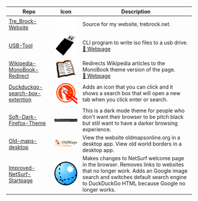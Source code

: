 | Repo  | Icon | Description |
| ------------- | ------------- | ------------- |
| [Tre_Brock-Website](https://github.com/Tre-brock/Tre_Brock-Website)  | <img src="https://raw.githubusercontent.com/Tre-brock/Tre_Brock-Website/master/files/tre.gif" alt="Animated Tre" width="64"> |  Source for my website, trebrock.net.  |
| [USB-Tool](https://github.com/Tre-brock/USB-Tool)|<img src="https://raw.githubusercontent.com/Tre-brock/USB-Tool/refs/heads/main/usb-icon.png" width="64" alt="USB"> |  CLI program to write iso files to a usb drive. <br>  [🔗 Webpage](https://trebrock.net/usb-tool/) |
| [Wikipedia-MonoBook-Redirect](https://github.com/Tre-brock/Wikipedia-MonoBook-Redirect) |<img src="https://raw.githubusercontent.com/Tre-brock/Wikipedia-MonoBook-Redirect/refs/heads/main/Icon.png" alt="Open Book" width="64"> |  Redirects Wikipedia articles to the MonoBook theme version of the page. <br> [🔗 Webpage](https://trebrock.net/monobook-redirect/)  |
|  [Duckduckgo-search-box-extention](https://github.com/Tre-brock/Duckduckgo-search-box-extention) |<img src="https://raw.githubusercontent.com/Tre-brock/Duckduckgo-search-box-extention/refs/heads/main/you%20dont%20want%20to%20know.png" alt="Duckduckgo Icon with laser eyes" width="64"> |  Adds an icon that you can click and it shows a search box that will open a new tab when you click enter or search.  |
| [Soft-Dark-Firefox-Theme](https://github.com/Tre-brock/Soft-Dark-Firefox-Theme)  |<img src="https://raw.githubusercontent.com/Tre-brock/Tre-brock/refs/heads/main/435328371-eadee6b9-5700-493f-8df2-0c1fe6d4f9dc.png" alt="Preview of theme" width="300">|  This is a dark mode theme for people who don't want their browser to be pitch black but still want to have a darker browsing experience.  |
| [Old-maps-desktop](https://github.com/Tre-brock/Old-maps-desktop)  |<img src="https://raw.githubusercontent.com/Tre-brock/Tre-brock/refs/heads/main/435328732-4532cd22-35e6-4957-b757-f4aabfc33321.png" alt="Old Maps Online Logo" width="300">| View the website oldmapsonline.org in a desktop app. View old world borders in a desktop app. |
| [Improved-NetSurf-Startpage](https://github.com/Tre-brock/Improved-NetSurf-Startpage)  |<img src="https://raw.githubusercontent.com/Tre-brock/Tre-brock/refs/heads/main/435329060-2f8e0ed8-ca90-4de1-9113-a027ffe6bfdb.png" alt="Netsurf Logo" height="64">|  Makes changes to NetSurf welcome page in the browser. Removes links to websites that no longer work. Adds an Google image search and switches default search engine to DuckDuckGo HTML because Google no longer works.  |

